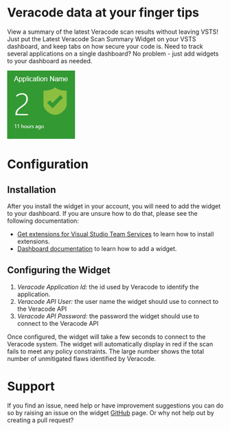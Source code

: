 # Veracode data at your finger tips
View a summary of the latest Veracode scan results without leaving VSTS! Just put the Latest Veracode Scan Summary Widget on your VSTS dashboard, and keep tabs on how secure your code is. Need to track several applications on a single dashboard? No problem - just add widgets to your dashboard as needed.

![LatestWidgetExample](../images/example-pass.png)

# Configuration
## Installation
After you install the widget in your account, you will need to add the widget to your dashboard. If you are unsure how to do that, please see the following documentation:
* [Get extensions for Visual Studio Team Services](https://www.visualstudio.com/docs/marketplace/get-vsts-extensions) to learn how to install extensions.
* [Dashboard documentation](https://www.visualstudio.com/docs/report/dashboards) to learn how to add a widget.

## Configuring the Widget
1. *Veracode Application Id:* the id used by Veracode to identify the application. 
2. *Veracode API User:* the user name the widget should use to connect to the Veracode API
3. *Veracode API Password:* the password the widget should use to connect to the Veracode API 

Once configured, the widget will take a few seconds to connect to the Veracode system. The widget will automatically display in red if the scan fails to meet any policy constraints. The large number shows the total number of unmitigated flaws identified by Veracode. 

# Support
If you find an issue, need help or have improvement suggestions you can do so by raising an issue on the widget [GitHub](https://github.com/headforwards/VeracodeVSTSWidgets) page. Or why not help out by creating a pull request?